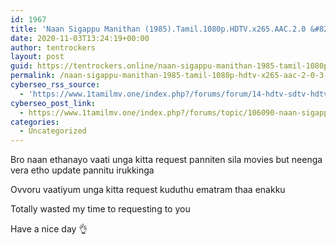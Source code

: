 ```yaml
---
id: 1967
title: 'Naan Sigappu Manithan (1985).Tamil.1080p.HDTV.x265.AAC.2.0 &#8211; 3.6GB &#8211; GDRIVE'
date: 2020-11-03T13:24:19+00:00
author: tentrockers
layout: post
guid: https://tentrockers.online/naan-sigappu-manithan-1985-tamil-1080p-hdtv-x265-aac-2-0-3-6gb-gdrive/
permalink: /naan-sigappu-manithan-1985-tamil-1080p-hdtv-x265-aac-2-0-3-6gb-gdrive/
cyberseo_rss_source:
  - 'https://www.1tamilmv.one/index.php?/forums/forum/14-hdtv-sdtv-hdtv-rips.xml&page=3'
cyberseo_post_link:
  - https://www.1tamilmv.one/index.php?/forums/topic/106090-naan-sigappu-manithan-1985tamil1080phdtvx265aac20-36gb-gdrive/
categories:
  - Uncategorized
---
```

Bro naan ethanayo vaati unga kitta request panniten sila movies but neenga vera etho update pannitu irukkinga 

Ovvoru vaatiyum unga kitta request kuduthu ematram thaa enakku 

Totally wasted my time to requesting to you 

Have a nice day 👌